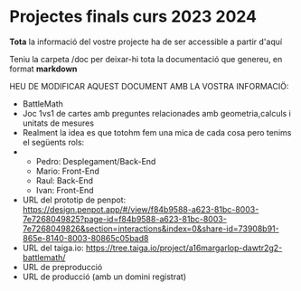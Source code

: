 # Projectes finals curs 2023 2024

**Tota** la informació del vostre projecte ha de ser accessible a partir d'aquí

Teniu la carpeta /doc per deixar-hi tota la documentació que genereu, en format __markdown__

HEU DE MODIFICAR AQUEST DOCUMENT AMB LA VOSTRA INFORMACIÖ:
* BattleMath
* Joc 1vs1 de cartes amb preguntes relacionades amb geometria,calculs i unitats de mesures
* Realment la idea es que totohm fem una mica de cada cosa pero tenims el següents rols:
* - Pedro: Desplegament/Back-End
  - Mario: Front-End
  - Raul: Back-End
  - Ivan: Front-End 
* URL del prototip de penpot: https://design.penpot.app/#/view/f84b9588-a623-81bc-8003-7e7268049825?page-id=f84b9588-a623-81bc-8003-7e7268049826&section=interactions&index=0&share-id=73908b91-865e-8140-8003-80865c05bad8
* URL del taiga.io: https://tree.taiga.io/project/a16margarlop-dawtr2g2-battlemath/
* URL de preproducció 
* URL de producció (amb un domini registrat)


